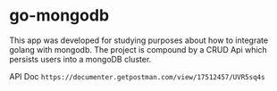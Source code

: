 # go-mongodb

This app was developed for studying purposes about how to integrate golang with mongodb. The project is compound
by a CRUD Api which persists users into a mongoDB cluster. 

API Doc ``https://documenter.getpostman.com/view/17512457/UVR5sq4s``